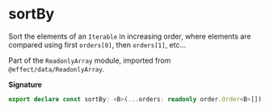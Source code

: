 # sortBy

Sort the elements of an `Iterable` in increasing order, where elements are compared
using first `orders[0]`, then `orders[1]`, etc...

Part of the `ReadonlyArray` module, imported from `@effect/data/ReadonlyArray`.

**Signature**

```ts
export declare const sortBy: <B>(...orders: readonly order.Order<B>[]) => <A extends B>(self: Iterable<A>) => A[]
```
